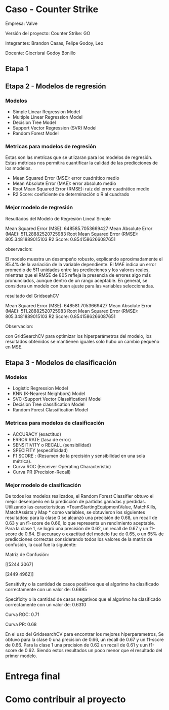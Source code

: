 # Caso - Counter Strike

Empresa: Valve

Versión del proyecto: Counter Strike: GO

Integrantes: Brandon Casas, Felipe Godoy, Leo

Docente: Giocrisrai Godoy Bonillo

## Etapa 1  

## Etapa 2 - Modelos de regresión 

### Modelos 

- Simple Linear Regression Model
- Multiple Linear Regression Model
- Decision Tree Model
- Support Vector Regression (SVR) Model
- Random Forest Model

### Metricas para modelos de regresión

Estas son las metricas que se utlizaran para los modelos de regresión. Estas métricas nos permitira cuantificar la calidad de las predicciones de los modelos.

- Mean Squared Error (MSE): error cuadrático medio 
- Mean Absolute Error (MAE): error absoluto medio 
- Root Mean Squared Error (RMSE): raíz del error cuadrático medio
- R2 Score: coeficiente de determinación o R al cuadrado

### Mejor modelo de regresión
  
Resultados del Modelo de Regresión Lineal Simple

Mean Squared Error (MSE): 648585.7053669427
Mean Absolute Error (MAE): 511.28882520725983
Root Mean Squared Error (RMSE): 805.3481889015103
R2 Score: 0.8541586266087651

observacion:

El modelo muestra un desempeño robusto, explicando aproximadamente el 85.4% de la variación de la variable dependiente. El MAE indica un error promedio de 511 unidades entre las predicciones y los valores reales, mientras que el RMSE de 805 refleja la presencia de errores algo más pronunciados, aunque dentro de un rango aceptable. En general, se considera un modelo con buen ajuste para las variables seleccionadas.

resultado del GridseahCV

Mean Squared Error (MSE): 648581.7053669427
Mean Absolute Error (MAE): 511.28882520725983
Root Mean Squared Error (RMSE): 805.3481889015103
R2 Score: 0.8541586266087651

Observacion:

con GridSearchCV para optimizar los hiperparámetros del modelo, los resultados obtenidos se mantienen iguales solo hubo un cambio pequeño en MSE.

## Etapa 3 - Modelos de clasificación

### Modelos 

- Logistic Regression Model
- KNN (K-Nearest Neighbors) Model
- SVC (Support Vector Classification) Model
- Decision Tree classification Model
- Random Forest Classification Model

### Metricas para modelos de clasificación

- ACCURACY (exactitud) 
- ERROR RATE (tasa de error)
- SENSITIVITY o RECALL (sensibilidad)
- SPECIFITY (especificidad)
- F1 SCORE : (Resumen de la precisión y sensibilidad en una sola métrica).
- Curva ROC (Eeceiver Operating Characteristic) 
- Curva PR  (Precision-Recall)

### Mejor modelo de clasificación

De todos los modelos realizados, el Random Forest Classifier obtuvo el mejor desempeño en la predicción de partidas ganadas y perdidas. Utilizando las características *TeamStartingEquipmentValue, MatchKills, MatchAssists y Map * como variables, se obtuvieron los siguientes resultados: para la clase 0 se alcanzó una precisión de 0.68, un recall de 0.63 y un f1-score de 0.66, lo que representa un rendimiento aceptable. Para la clase 1, se logró una precisión de 0.62, un recall de 0.67 y un f1-score de 0.64.
El accuracy o exactitud del modelo fue de 0.65, o un 65% de predicciones correctas considerando todos los valores de la matriz de confusión, la cual fue la siguiente:

Matriz de Confusión:

[[5244 3067]

[2449 4962]]

Sensitivity o la cantidad de casos positivos que el algorimo ha clasificado correctamente con un valor de: 0.6695

Specificity o la cantidad de casos negativos que el algorimo ha clasificado correctamente con un valor de: 0.6310

Curva ROC: 0.71

Curva PR: 0.68

En el uso del GridsearchCV para encontrar los mejores hiperparametros, Se obtuvo para la clase 0 una precision de 0.66, un recall de 0.67 y un f1-score de 0.66. Para la clase 1 una precision de 0.62 un recall de 0.61 y uun f1-score de 0.62. Siendo estos resultados un poco menor que el resultado del primer modelo.


# Entrega final



# Como contribuir al proyecto
